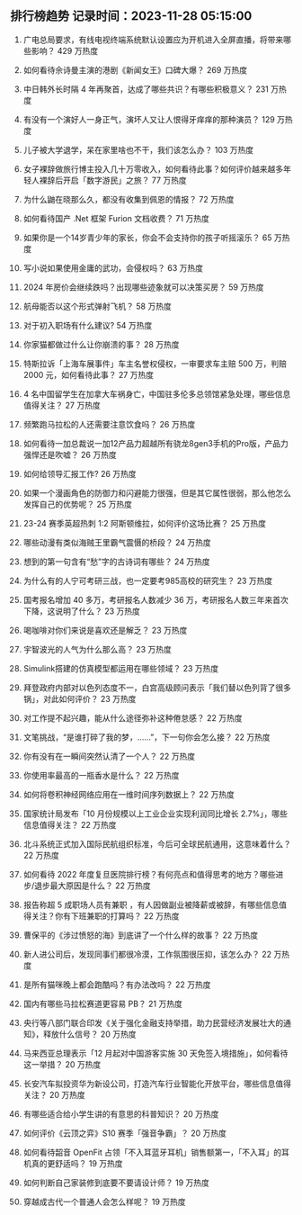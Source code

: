 
## 排行榜趋势 记录时间：2023-11-28 05:15:00
  
  1. 广电总局要求，有线电视终端系统默认设置应为开机进入全屏直播，将带来哪些影响？ 429 万热度
    
  2. 如何看待佘诗曼主演的港剧《新闻女王》口碑大爆？ 269 万热度
    
  3. 中日韩外长时隔 4 年再聚首，达成了哪些共识？有哪些积极意义？ 231 万热度
    
  4. 有没有一个演好人一身正气，演坏人又让人恨得牙痒痒的那种演员？ 129 万热度
    
  5. 儿子被大学退学，呆在家里啥也不干，我们该怎么办？ 103 万热度
    
  6. 女子裸辞做旅行博主投入几十万零收入，如何看待此事？如何评价越来越多年轻人裸辞后开启「数字游民」之旅？ 77 万热度
    
  7. 为什么鼬在晓那么久，都没有收集到佩恩的情报？ 72 万热度
    
  8. 如何看待国产 .Net 框架 Furion 文档收费？ 71 万热度
    
  9. 如果你是一个14岁青少年的家长，你会不会支持你的孩子听摇滚乐？ 65 万热度
    
  10. 写小说如果使用金庸的武功，会侵权吗？ 63 万热度
    
  11. 2024 年房价会继续跌吗？出现哪些迹象就可以决策买房？ 59 万热度
    
  12. 航母能否以这个形式弹射飞机？ 58 万热度
    
  13. 对于初入职场有什么建议? 54 万热度
    
  14. 你家猫都做过什么让你崩溃的事？ 28 万热度
    
  15. 特斯拉诉「上海车展事件」车主名誉权侵权，一审要求车主赔 500 万，判赔 2000 元，如何看待此事？ 27 万热度
    
  16. 4 名中国留学生在加拿大车祸身亡，中国驻多伦多总领馆紧急处理，哪些信息值得关注？ 27 万热度
    
  17. 频繁跑马拉松的人还需要注意饮食吗？ 26 万热度
    
  18. 如何看待一加总裁说一加12产品力超越所有骁龙8gen3手机的Pro版，产品力强悍还是吹嘘？ 26 万热度
    
  19. 如何给领导汇报工作? 26 万热度
    
  20. 如果一个漫画角色的防御力和闪避能力很强，但是其它属性很弱，那么他怎么发挥自己的优势呢？ 25 万热度
    
  21. 23-24 赛季英超热刺 1:2 阿斯顿维拉，如何评价这场比赛？ 25 万热度
    
  22. 哪些动漫有类似海贼王里霸气震慑的桥段？ 24 万热度
    
  23. 想到的第一句含有“愁”字的古诗词有哪些？ 24 万热度
    
  24. 为什么有的人宁可考研三战，也一定要考985高校的研究生？ 23 万热度
    
  25. 国考报名增加 40 多万，考研报名人数减少 36 万，考研报名人数三年来首次下降，这说明了什么？ 23 万热度
    
  26. 喝咖啡对你们来说是喜欢还是解乏？ 23 万热度
    
  27. 宇智波光的人气为什么那么高？ 23 万热度
    
  28. Simulink搭建的仿真模型都运用在哪些领域？ 23 万热度
    
  29. 拜登政府内部对以色列态度不一，白宫高级顾问表示「我们替以色列背了很多锅」，对此如何评价？ 23 万热度
    
  30. 对工作提不起兴趣，能从什么途径弥补这种倦怠感？ 22 万热度
    
  31. 文笔挑战，“是谁打碎了我的梦，……”，下一句你会怎么接？ 22 万热度
    
  32. 你有没有在一瞬间突然认清了一个人？ 22 万热度
    
  33. 你使用率最高的一瓶香水是什么？ 22 万热度
    
  34. 如何将卷积神经网络应用在一维时间序列数据上？ 22 万热度
    
  35. 国家统计局发布「10 月份规模以上工业企业实现利润同比增长 2.7%」，哪些信息值得关注？ 22 万热度
    
  36. 北斗系统正式加入国际民航组织标准，今后可全球民航通用，这意味着什么？ 22 万热度
    
  37. 如何看待 2022 年度复旦医院排行榜？有何亮点和值得思考的地方？哪些进步/退步最大原因是什么？ 22 万热度
    
  38. 报告称超 5 成职场人员有兼职 ，有人因做副业被降薪或被辞，有哪些信息值得关注？你有下班兼职的打算吗？ 22 万热度
    
  39. 曹保平的《涉过愤怒的海》到底讲了一个什么样的故事？ 22 万热度
    
  40. 新人进公司后，发现同事们都很冷漠，工作氛围很压抑，该怎么办？ 22 万热度
    
  41. 是所有猫咪晚上都会跑酷吗？有办法改吗？ 22 万热度
    
  42. 国内有哪些马拉松赛道更容易 PB？ 21 万热度
    
  43. 央行等八部门联合印发《关于强化金融支持举措，助力民营经济发展壮大的通知》，释放什么信号？ 20 万热度
    
  44. 马来西亚总理表示「12 月起对中国游客实施 30 天免签入境措施」，如何看待这一举措？ 20 万热度
    
  45. 长安汽车拟投资华为新设公司，打造汽车行业智能化开放平台，哪些信息值得关注？ 20 万热度
    
  46. 有哪些适合给小学生讲的有意思的科普知识？ 20 万热度
    
  47. 如何评价《云顶之弈》S10 赛季「强音争霸」？ 20 万热度
    
  48. 如何看待韶音 OpenFit 占领「不入耳蓝牙耳机」销售额第一，「不入耳」的耳机真的更舒适吗？ 19 万热度
    
  49. 如何判断自己家装修到底要不要请设计师？ 19 万热度
    
  50. 穿越成古代一个普通人会怎么样呢？ 19 万热度
    